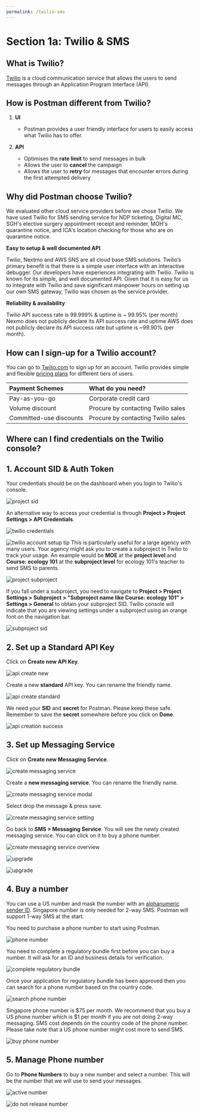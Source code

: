 ```yaml
---
permalink: /twilio-sms
---
```

# Section 1a: Twilio & SMS

## What is Twilio?
[Twilio](https://www.twilio.com/ "Twilio's Homepage") is a cloud communication service that allows the users to send messages through an Application Program Interface (API).

## How is Postman different from Twilio?
1. **UI** 
    * Postman provides a user friendly interface for users to easily access what Twilio has to offer. 

2. **API**
    * Optimises the **rate limit** to send messages in bulk
    * Allows the user to **cancel** the campaign 
    * Allows the user to **retry** for messages that encounter errors during the first attempted delivery

## Why did Postman choose Twilio?
We evaluated other cloud service providers before we chose Twilio. We have used Twilio for SMS sending service for NDP ticketing, Digital MC, SGH's elective surgery appointment receipt and reminder, MOH's quarantine notice, and ICA's location checking for those who are on quarantine notice. 

**Easy to setup & well documented API**

Twilio, Nextmo and AWS SNS are all cloud base SMS solutions. Twilio’s primary benefit is that there is a simple user interface with an interactive debugger. Our developers have experiences integrating with Twilio. Twilio is known for its simple, and well documented API. Given that it is easy for us to integrate with Twilio and save significant manpower hours on setting up our own SMS gateway, Twilio was chosen as the service provider. 

**Reliability & availability**

Twilio API success rate is 99.999% & uptime is ~ 99.95% (per month)
Nexmo does not publicly declare its API success rate and uptime
AWS does not publicly declare its API success rate but uptime is ~99.90% (per month).

## How can I sign-up for a Twilio account?
You can go to [Twilio.com](https://www.twilio.com/ "Twilio's Homepage") to sign up for an account. Twilio provides simple and flexible [pricing plans](https://www.twilio.com/pricing "Twilio's Pricing") for different tiers of users. 

| Payment Schemes          | What do you need?                  | 
| :-----------------------| :--------------------------------  | 
| Pay-as-you-go           | Corporate credit card              | 
| Volume discount         | Procure by contacting Twilio sales | 
| Committed-use discounts | Procure by contacting Twilio sales | 

## Where can I find credentials on the Twilio console?

## 1. Account SID & Auth Token
Your credentials should be on the dashboard when you login to Twilio's console.  

![project sid](./assets/projectlevel-sid.jpg)

An alternative way to access your credential is through **Project > Project Settings > API Credentials**.

![twilio credentials](./assets/twilio_cred.png)


![twilio account setup tip](./assets/tip-twilio-account.png)
This is particularly useful for a large agency with many users. Your agency might ask you to create a subproject in Twilio to track your usage. An example would be **MOE** at the **project level** and **Course: ecology 101** at the **subproject level** for ecology 101's teacher to send SMS to parents. 

![project subproject](./assets/project-subproject-ex.png)

If you fall under a subproject, you need to navigate to **Project > Project Settings > Subproject > "Subproject name like Course: ecology 101" > Settings > General** to obtain your subproject SID. Twilio console will indicate that you are viewing settings under a subproject using an orange font on the navigation bar. 

![subproject sid](./assets/subproj-sid.jpg)

## 2. Set up a Standard API Key

Click on **Create new API Key**.

![api create new](./assets/api-create-new.jpg)

Create a new **standard** API key. You can rename the friendly name. 

![api create standard](./assets/api-create-standard.jpg)

We need your **SID** and **secret** for Postman. Please keep these safe. Remember to save the **secret** somewhere before you click on **Done**. 

![api creation success](./assets/api-creation-success.jpg)


## 3. Set up Messaging Service

Click on **Create new Messaging Service**.

![create messaging service](./assets/subaccount-msg-serv-creation.jpg)

Create a **new messaging service**. You can rename the friendly name. 

![create messaging service modal](./assets/subaccount-msg-creation.jpg)

Select drop the message & press save. 

![create messaging service setting](./assets/subaccount-msg-serv-setup.jpg)

Go back to **SMS > Messaging Service**. You will see the newly created messaging service. You can click on it to buy a phone number. 

![create messaging service overview ](./assets/subaccount-messaging-serv.jpg)


![upgrade](./assets/tip-twilio-upgrade-acct.png)

![upgrade](./assets/subaccount-upgrade-proj.jpg)


## 4. Buy a number
You can use a US number and mask the number with an [alphanumeric sender ID](https://support.twilio.com/hc/en-us/articles/223181348-Getting-Started-with-Alphanumeric-Sender-ID-for-Twilio-Programmable-SMS/
 "Twilio alphanumeric sender ID"). Singapore number is only needed for 2-way SMS. Postman will support 1-way SMS at the start. 

You need to purchase a phone number to start using Postman. 

![phone number](./assets/phonenum.jpg)

You need to complete a regulatory bundle first before you can buy a number. It will ask for an ID and business details for verification. 

![complete regulatory bundle](./assets/reg-bundle.jpg)

Once your application for regulatory bundle has been approved then you can search for a phone number based on the country code. 

![search phone number](./assets/buy-num-1.jpg)

Singapore phone number is $75 per month. We recommend that you buy a US phone number which is $1 per month if you are not doing 2-way messaging. SMS cost depends on the country code of the phone number. Please take note that a US phone number might cost more to send SMS. 

![buy phone number](./assets/buy-num-2.jpg)

## 5. Manage Phone number
Go to **Phone Numbers** to buy a new number and select a number. This will be the number that we will use to send your messages. 

![active number](./assets/activenum.jpg)

![do not release number](./assets/alert-release-number.png)
